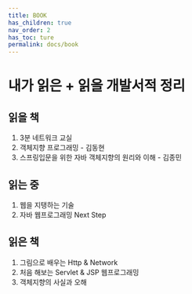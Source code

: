 ```yaml
---
title: BOOK
has_children: true
nav_order: 2
has_toc: ture
permalink: docs/book
---
```


# 내가 읽은 + 읽을 개발서적 정리

## 읽을 책

1. 3분 네트워크 교실
2. 객체지향 프로그래밍 - 김동현
3. 스프링입문을 위한 자바 객체지향의 원리와 이해 - 김종민

## 읽는 중

1. 웹을 지탱하는 기술
2. 자바 웹프로그래밍 Next Step

## 읽은 책

1. 그림으로 배우는 Http & Network
2. 처음 해보는 Servlet & JSP 웹프로그래밍
3. 객체지향의 사실과 오해
